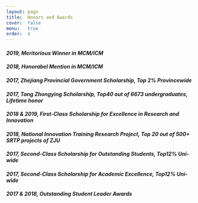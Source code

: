 ```yaml
---
layout: page
title:  Honors and Awards
cover:  false
menu:   true
order:  4
---
```


#### _2019, Meritorious Winner in MCM/ICM_

#### _2018, Honorabel Mention in MCM/ICM_

#### _2017, Zhejiang Provincial Government Scholarship, *Top 2% Provincewide*_

#### _2017, Tang Zhongying Scholarship, Top40 out of 6673 undergraduates, Lifetime honor_

#### _2018 & 2019, First-Class Scholarship for Excellence in Research and Innovation_

#### _2018, National Innovation Training Research Project, *Top 20 out of 500+ SRTP projects of ZJU*_

#### _2017, Second-Class Scholarship for Outstanding Students, *Top12% Uni-wide*_

#### _2017, Second-Class Scholarship for Academic Excellence, *Top12% Uni-wide*_

#### _2017 & 2018, Outstanding Student Leader Awards_
